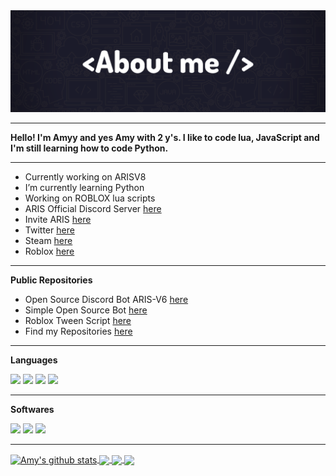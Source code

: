 <img src="https://github.com/TheEvilAmy/TheEvilAmy/blob/main/images/_TheEvilAmy%20__.png">

---

**Hello! I'm Amyy and yes Amy with 2 y's. I like to code lua, JavaScript and I'm still learning how to code Python.**

---

- Currently working on ARISV8
- I’m currently learning Python
- Working on ROBLOX lua scripts
- ARIS Official Discord Server [here](https://discord.com/invite/u2x9vHuXS6)
- Invite ARIS [here](https://discord.com/oauth2/authorize?client_id=815699252968685599&scope=bot&permissions=8)
- Twitter [here](https://twitter.com/Amyy34041975)
- Steam [here](https://steamcommunity.com/id/TheEvilAmy/)
- Roblox [here](https://www.roblox.com/users/2290272527/profile)

---

**Public Repositories**



- Open Source Discord Bot ARIS-V6 [here](https://github.com/TheEvilAmy/open-source-aris_bot-v6)
- Simple Open Source Bot [here](https://github.com/TheEvilAmy/Open-source-discordbot)
- Roblox Tween Script [here](https://github.com/TheEvilAmy/Roblox-Basic_Tween_Script)
- Find my Repositories [here](https://github.com/TheEvilAmy?tab=repositories)

---

**Languages**  
      
<code><img height="30" src="https://img.shields.io/badge/Python-3776AB?style=for-the-badge&logo=python&logoColor=white"></code> 
<code><img height="30" src="https://img.shields.io/badge/JavaScript-F7DF1E?style=for-the-badge&logo=javascript&logoColor=black"></code> 
<code><img height="30" src="https://img.shields.io/badge/Node.js-43853D?style=for-the-badge&logo=node.js&logoColor=white"></code> 
<code><img height="30" src="https://img.shields.io/badge/Lua-2C2D72?style=for-the-badge&logo=lua&logoColor=white"></code> 


---

**Softwares**

<code><img height="30" src="https://img.shields.io/badge/Unity-100000?style=for-the-badge&logo=unity&logoColor=white"></code> 
<code><img height="30" src="https://img.shields.io/badge/Visual_Studio_Code-0078D4?style=for-the-badge&logo=visual%20studio%20code&logoColor=white"></code>
<code><img height="30" src="https://img.shields.io/badge/Visual_Studio_2019-5C2D91?style=for-the-badge&logo=visual%20studio&logoColor=white"></code>

---

<a href="">
  <img align="center" src="https://github-readme-stats-vert-eight.vercel.app/api?username=TheEvilAmy&theme=dark&show_icons=true&show_icons=true&include_all_commits=true" alt="Amy's github stats" />
</a>
<a href="">
  <!-- Change the `github-readme-stats.anuraghazra1.vercel.app` to `github-readme-stats.vercel.app`  -->
  <img align="center" src="https://github-readme-stats-vert-eight.vercel.app/api/top-langs/?username=TheEvilAmy&layout=default&theme=dark" />
</a>
  
<a href="https://github.com/TheEvilAmy/ARISV6">
  <!-- Change the `github-readme-stats.anuraghazra1.vercel.app` to `github-readme-stats.vercel.app`  -->
  <img align="center" src="https://github-readme-stats-vert-eight.vercel.app/api/pin/?username=TheEvilAmy&repo=open-source-aris_bot-v6&show_owner=false&theme=dark" />
</a>

<a href="https://discord.com/oauth2/authorize?client_id=815699252968685599&scope=bot&permissions=8">
  <!-- Change the `github-readme-stats.anuraghazra1.vercel.app` to `github-readme-stats.vercel.app`  -->
  <img align="center" src="https://github-readme-stats-vert-eight.vercel.app/api/pin/?username=TheEvilAmy&repo=ARIS&show_owner=false&theme=dark" />
</a>
